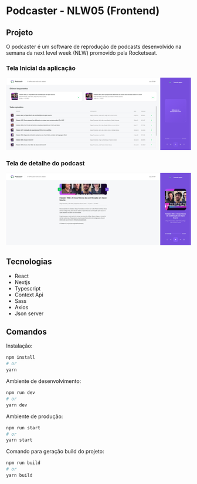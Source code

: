 # Podcaster - NLW05 (Frontend)

## Projeto
O podcaster é um software de reprodução de podcasts desenvolvido na semana da next level week (NLW) promovido pela Rocketseat.

### Tela Inicial da aplicação
![!home](./public/screen-home.png)

### Tela de detalhe do podcast
![!home](./public/screen-detail.png)

## Tecnologias
- React
- Nextjs
- Typescript
- Context Api
- Sass
- Axios
- Json server

## Comandos

Instalação:

```bash
npm install
# or
yarn
```

Ambiente de desenvolvimento:

```bash
npm run dev
# or
yarn dev
```

Ambiente de produção:

```bash
npm run start
# or
yarn start
```

Comando para geração build do projeto:

```bash
npm run build
# or
yarn build
```

